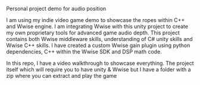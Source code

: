 Personal project demo for audio position

I am using my indie video game demo to showcase the ropes within C++ and Wwise engine. I am integrating Wwise with this unity project to create my own proprietary tools for advanced game audio depth. This project contains both Wwise middleware skills, understanding of C# unity skills and Wwise C++ skills. I have created a custom Wwise gain plugin using python dependencies, C++ within the Wwise SDK and DSP math code.

In this repo, I have a video walkthrough to showcase everything.
The project itself which will require you to have unity & Wwise but I have a folder with a zip where you can extract and play the game

